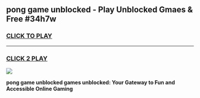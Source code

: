 
## pong game unblocked - Play Unblocked Gmaes & Free #34h7w
<h3>
<a href="https://news.freeplayer.one?title=pong_game_unblocked&ref=26F">CLICK TO PLAY</a></h3>
<hr>

<h3>
<a href="https://news.freeplayer.one?title=pong_game_unblocked&ref=26F">CLICK 2 PLAY</a>
  
</h3>

<a href="https://news.freeplayer.one?title=pong_game_unblocked&ref=26F/"><img src="https://clearcache.store/games.png"></a>


**pong game unblocked games unblocked: Your Gateway to Fun and Accessible Online Gaming**
